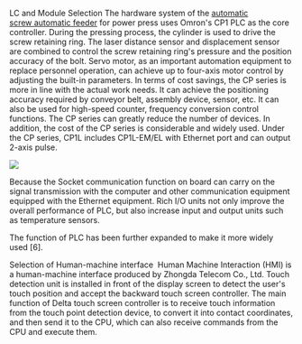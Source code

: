 LC and Module Selection
The hardware system of the <a href="http://www.kinglanpress.com/products/auto-feeder/"/>automatic screw automatic feeder</a> for power press uses Omron's CP1 PLC as the core controller. During the pressing process, the cylinder is used to drive the screw retaining ring. The laser distance sensor and displacement sensor are combined to control the screw retaining ring's pressure and the position accuracy of the bolt. Servo motor, as an important automation equipment to replace personnel operation, can achieve up to four-axis motor control by adjusting the built-in parameters. In terms of cost savings, the CP series is more in line with the actual work needs. It can achieve the positioning accuracy required by conveyor belt, assembly device, sensor, etc. It can also be used for high-speed counter, frequency conversion control functions. The CP series can greatly reduce the number of devices. In addition, the cost of the CP series is considerable and widely used. Under the CP series, CP1L includes CP1L-EM/EL with Ethernet port and can output 2-axis pulse. 

<img src="https://cdn-ak.f.st-hatena.com/images/fotolife/k/kinglanmachine/20190525/20190525204009.png"/>


Because the Socket communication function on board can carry on the signal transmission with the computer and other communication equipment equipped with the Ethernet equipment. Rich I/O units not only improve the overall performance of PLC, but also increase input and output units such as temperature sensors. 

The function of PLC has been further expanded to make it more widely used [6]. 

Selection of Human-machine interface 
Human Machine Interaction (HMI) is a human-machine interface produced by Zhongda Telecom Co., Ltd. Touch detection unit is installed in front of the display screen to detect the user's touch position and accept the backward touch screen controller. The main function of Delta touch screen controller is to receive touch information from the touch point detection device, to convert it into contact coordinates, and then send it to the CPU, which can also receive commands from the CPU and execute them.
